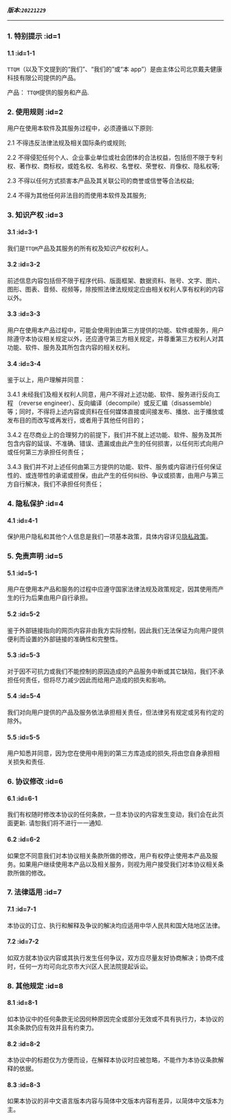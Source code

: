 **_版本:`20221229`_**

---

### 1. 特别提示 :id=1

#### 1.1 :id=1-1

`TTQM`（以及下文提到的“我们”、“我们的”或“本 app”）是由主体公司北京戴夫健康科技有限公司提供的产品。

产品： `TTQM`提供的服务和产品.

### 2. 使用规则 :id=2

用户在使用本软件及其服务过程中，必须遵循以下原则:

2.1 不得违反法律法规及相关国际条约或规则;

2.2 不得侵犯任何个人、企业事业单位或社会团体的合法权益，包括但不限于专利权、著作权、商标权，或姓名权、名称权、名誉权、荣誉权、肖像权、隐私权等;

2.3 不得以任何方式损害本产品及其关联公司的商誉或信誉等合法权益;

2.4 不得为其他任何非法目的而使用本软件及其服务;

### 3. 知识产权 :id=3

#### 3.1 :id=3-1

我们是`TTQM`产品及其服务的所有权及知识产权权利人。

#### 3.2 :id=3-2

前述信息内容包括但不限于程序代码、版面框架、数据资料、账号、文字、图片、图形、图表、音频、视频等，除按照法律法规规定应由相关权利人享有权利的内容以外。

#### 3.3 :id=3-3

用户在使用本产品过程中，可能会使用到由第三方提供的功能、软件或服务，用户除遵守本协议相关规定以外，还应遵守第三方相关规定，并尊重第三方权利人对其功能、软件、服务及其所包含内容的相关权利。

#### 3.4 :id=3-4

鉴于以上，用户理解并同意：

3.4.1 未经我们及相关权利人同意，用户不得对上述功能、软件、服务进行反向工程 （reverse engineer）、反向编译（decompile）或反汇编（disassemble）等；同时，不得将上述内容或资料在任何媒体直接或间接发布、播放、出于播放或发布目的而改写或再发行，或者用于其他任何目的；

3.4.2 在尽商业上的合理努力的前提下，我们并不就上述功能、软件、服务及其所包含内容的延误、不准确、错误、遗漏或由此产生的任何损害，以任何形式向用户或任何第三方承担任何责任；

3.4.3 我们并不对上述任何由第三方提供的功能、软件、服务或内容进行任何保证性的、或连带性的承诺或担保，由此产生的任何纠纷、争议或损害，由用户与第三方自行解决，我们不承担任何责任；

### 4. 隐私保护 :id=4

#### 4.1 :id=4-1

保护用户隐私和其他个人信息是我们一项基本政策，具体内容详见[隐私政策](zh-cn/terms-of-service-privacy-policy/privacy-policy.md)。

### 5. 免责声明 :id=5

#### 5.1 :id=5-1

用户在使用本产品和服务的过程中应遵守国家法律法规及政策规定，因其使用而产生的行为后果由用户自行承担。

#### 5.2 :id=5-2

鉴于外部链接指向的网页内容非由我方实际控制，因此我们无法保证为向用户提供便利而设置的外部链接的准确性和完整性。

#### 5.3 :id=5-3

对于因不可抗力或我们不能控制的原因造成的产品服务中断或其它缺陷，我们不承担任何责任，但将尽力减少因此而给用户造成的损失和影响。

#### 5.4 :id=5-4

我们对向用户提供的产品及服务依法承担相关责任，但法律另有规定或另有约定的除外。

#### 5.5 :id=5-5

用户知悉并同意，因为您在使用中用到的第三方库造成的损失,将由您自身承担相关损失和责任.

### 6. 协议修改 :id=6

#### 6.1 :id=6-1

我们有权随时修改本协议的任何条款，一旦本协议的内容发生变动，我们会在此页面更新. 请恕我们将不进行一一通知.

#### 6.2 :id=6-2

如果您不同意我们对本协议相关条款所做的修改，用户有权停止使用本产品及服务。如果用户继续使用本产品以及相关服务，则视为用户接受我们对本协议相关条款所做的修改。

### 7. 法律适用 :id=7

#### 7.1 :id=7-1

本协议的订立、执行和解释及争议的解决均应适用中华人民共和国大陆地区法律。

#### 7.2 :id=7-2

如双方就本协议内容或其执行发生任何争议，双方应尽量友好协商解决；协商不成时，任何一方均可向北京市大兴区人民法院提起诉讼。

### 8. 其他规定 :id=8

#### 8.1 :id=8-1

如本协议中的任何条款无论因何种原因完全或部分无效或不具有执行力，本协议的其余条款仍应有效并且有约束力。

#### 8.2 :id=8-2

本协议中的标题仅为方便而设，在解释本协议时应被忽略，不能作为本协议条款解释的依据。

#### 8.3 :id=8-3

如果本协议的非中文语言版本内容与简体中文版本内容有差异，以简体中文版本为主。
